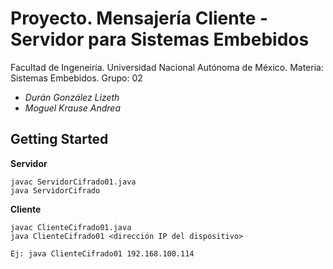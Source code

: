 # Proyecto. Mensajería Cliente - Servidor para Sistemas Embebidos 

Facultad de Ingeneiría. Universidad Nacional Autónoma de México. 
Materia: Sistemas Embebidos. 
Grupo: 02

- *Durán González Lizeth*
- *Moguel Krause Andrea*

## Getting Started

**Servidor** 

~~~
javac ServidorCifrado01.java
java ServidorCifrado
~~~


**Cliente** 

~~~
javac ClienteCifrado01.java
java ClienteCifrado01 <dirección IP del dispositivo>

Ej: java ClienteCifrado01 192.168.100.114
~~~
